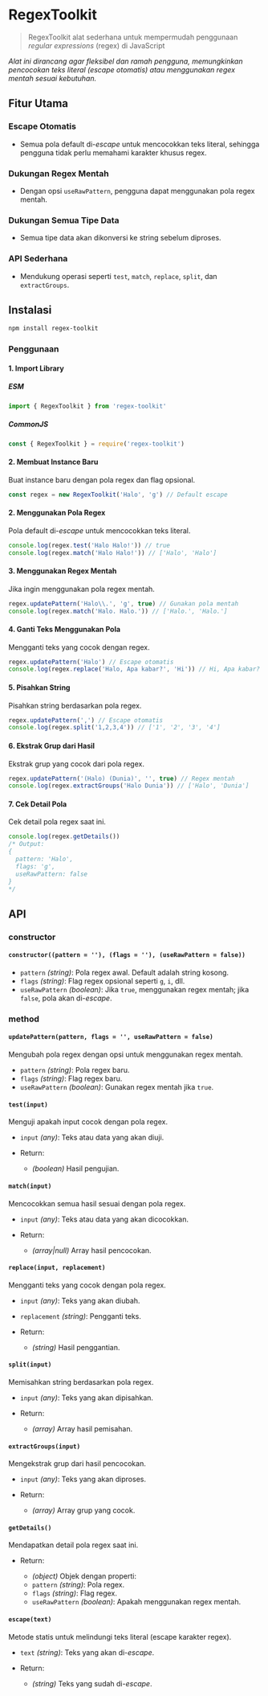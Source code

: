 # RegexToolkit

> RegexToolkit alat sederhana untuk mempermudah penggunaan _regular expressions_ (regex) di JavaScript

_Alat ini dirancang agar fleksibel dan ramah pengguna, memungkinkan pencocokan teks literal (escape otomatis) atau menggunakan regex mentah sesuai kebutuhan._

## Fitur Utama

### Escape Otomatis

- Semua pola default di-_escape_ untuk mencocokkan teks literal, sehingga pengguna tidak perlu memahami karakter khusus regex.

### Dukungan Regex Mentah

- Dengan opsi `useRawPattern`, pengguna dapat menggunakan pola regex mentah.

### Dukungan Semua Tipe Data

- Semua tipe data akan dikonversi ke string sebelum diproses.

### API Sederhana

- Mendukung operasi seperti `test`, `match`, `replace`, `split`, dan `extractGroups`.

## Instalasi

```bash
npm install regex-toolkit
```

### Penggunaan

#### 1. Import Library

##### ESM

```js
import { RegexToolkit } from 'regex-toolkit'
```

##### CommonJS

```js
const { RegexToolkit } = require('regex-toolkit')
```

#### 2. Membuat Instance Baru

Buat instance baru dengan pola regex dan flag opsional.

```js
const regex = new RegexToolkit('Halo', 'g') // Default escape
```

#### 2. Menggunakan Pola Regex

Pola default di-_escape_ untuk mencocokkan teks literal.

```js
console.log(regex.test('Halo Halo!')) // true
console.log(regex.match('Halo Halo!')) // ['Halo', 'Halo']
```

#### 3. Menggunakan Regex Mentah

Jika ingin menggunakan pola regex mentah.

```js
regex.updatePattern('Halo\\.', 'g', true) // Gunakan pola mentah
console.log(regex.match('Halo. Halo.')) // ['Halo.', 'Halo.']
```

#### 4. Ganti Teks Menggunakan Pola

Mengganti teks yang cocok dengan regex.

```js
regex.updatePattern('Halo') // Escape otomatis
console.log(regex.replace('Halo, Apa kabar?', 'Hi')) // Hi, Apa kabar?
```

#### 5. Pisahkan String

Pisahkan string berdasarkan pola regex.

```js
regex.updatePattern(',') // Escape otomatis
console.log(regex.split('1,2,3,4')) // ['1', '2', '3', '4']
```

#### 6. Ekstrak Grup dari Hasil

Ekstrak grup yang cocok dari pola regex.

```js
regex.updatePattern('(Halo) (Dunia)', '', true) // Regex mentah
console.log(regex.extractGroups('Halo Dunia')) // ['Halo', 'Dunia']
```

#### 7. Cek Detail Pola

Cek detail pola regex saat ini.

```js
console.log(regex.getDetails())
/* Output:
{
  pattern: 'Halo',
  flags: 'g',
  useRawPattern: false
}
*/
```

## API

### constructor

#### `constructor((pattern = ''), (flags = ''), (useRawPattern = false))`

- `pattern` _(string)_: Pola regex awal. Default adalah string kosong.
- `flags` _(string)_: Flag regex opsional seperti `g`, `i`, dll.
- `useRawPattern` _(boolean)_: Jika `true`, menggunakan regex mentah; jika `false`, pola akan di-_escape_.

### method

#### `updatePattern(pattern, flags = '', useRawPattern = false)`

Mengubah pola regex dengan opsi untuk menggunakan regex mentah.

- `pattern` _(string)_: Pola regex baru.
- `flags` _(string)_: Flag regex baru.
- `useRawPattern` _(boolean)_: Gunakan regex mentah jika `true`.

#### `test(input)`

Menguji apakah input cocok dengan pola regex.

- `input` _(any)_: Teks atau data yang akan diuji.

- Return:

  - _(boolean)_ Hasil pengujian.

#### `match(input)`

Mencocokkan semua hasil sesuai dengan pola regex.

- `input` _(any)_: Teks atau data yang akan dicocokkan.

- Return:

  - _(array|null)_ Array hasil pencocokan.

#### `replace(input, replacement)`

Mengganti teks yang cocok dengan pola regex.

- `input` _(any)_: Teks yang akan diubah.
- `replacement` _(string)_: Pengganti teks.

- Return:

  - _(string)_ Hasil penggantian.

#### `split(input)`

Memisahkan string berdasarkan pola regex.

- `input` _(any)_: Teks yang akan dipisahkan.

- Return:

  - _(array)_ Array hasil pemisahan.

#### `extractGroups(input)`

Mengekstrak grup dari hasil pencocokan.

- `input` _(any)_: Teks yang akan diproses.

- Return:

  - _(array)_ Array grup yang cocok.

#### `getDetails()`

Mendapatkan detail pola regex saat ini.

- Return:

  - _(object)_ Objek dengan properti:
  - `pattern` _(string)_: Pola regex.
  - `flags` _(string)_: Flag regex.
  - `useRawPattern` _(boolean)_: Apakah menggunakan regex mentah.

#### `escape(text)`

Metode statis untuk melindungi teks literal (escape karakter regex).

- `text` _(string)_: Teks yang akan di-_escape_.

- Return:

  - _(string)_ Teks yang sudah di-_escape_.
